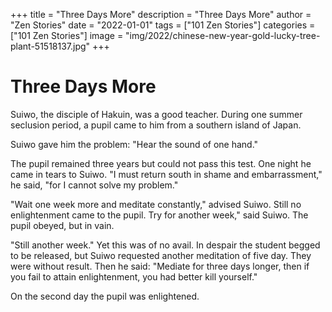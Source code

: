 +++
title = "Three Days More"
description = "Three Days More"
author = "Zen Stories"
date = "2022-01-01"
tags = ["101 Zen Stories"]
categories = ["101 Zen Stories"]
image =  "img/2022/chinese-new-year-gold-lucky-tree-plant-51518137.jpg"
+++

# Three Days More

Suiwo, the disciple of Hakuin, was a good teacher. During one summer seclusion period, a pupil came to him from a southern island of Japan.

Suiwo gave him the problem: "Hear the sound of one hand."

The pupil remained three years but could not pass this test. One night he came in tears to Suiwo. "I must return south in shame and embarrassment," he said, "for I cannot solve my problem."

"Wait one week more and meditate constantly," advised Suiwo. Still no enlightenment came to the pupil. Try for another week," said Suiwo. The pupil obeyed, but in vain.

"Still another week." Yet this was of no avail. In despair the student begged to be released, but Suiwo requested another meditation of five day. They were without result. Then he said: "Mediate for three days longer, then if you fail to attain enlightenment, you had better kill yourself."

On the second day the pupil was enlightened.
